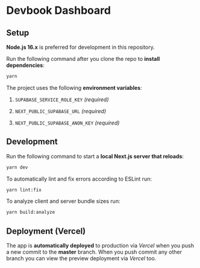 # Devbook Dashboard

## Setup

**Node.js 16.x** is preferred for development in this repository.

Run the following command after you clone the repo to **install dependencies**:

```bash
yarn
```

The project uses the following **environment variables**:

1. `SUPABASE_SERVICE_ROLE_KEY` _(required)_

2. `NEXT_PUBLIC_SUPABASE_URL` _(required)_

3. `NEXT_PUBLIC_SUPABASE_ANON_KEY` _(required)_

## Development

Run the following command to start a **local Next.js server that reloads**:

```bash
yarn dev
```

To automatically lint and fix errors according to ESLint run:

```bash
yarn lint:fix
```

To analyze client and server bundle sizes run:

```bash
yarn build:analyze
```

## Deployment (Vercel)

The app is **automatically deployed** to production via _Vercel_ when you push a new commit to the **master** branch. When you push commit any other branch you can view the preview deployment via _Vercel_ too.
